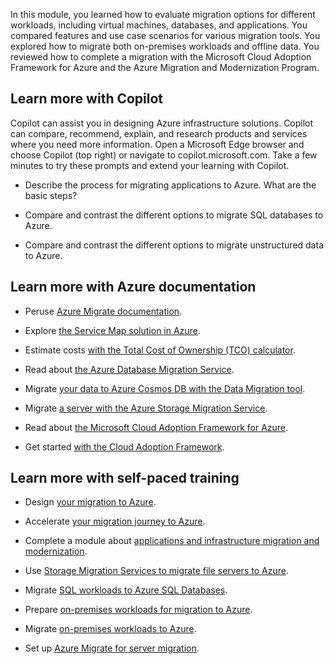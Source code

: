 In this module, you learned how to evaluate migration options for different workloads, including virtual machines, databases, and applications. You compared features and use case scenarios for various migration tools. You explored how to migrate both on-premises workloads and offline data. You reviewed how to complete a migration with the Microsoft Cloud Adoption Framework for Azure and the Azure Migration and Modernization Program.

## Learn more with Copilot

Copilot can assist you in designing Azure infrastructure solutions. Copilot can compare, recommend, explain, and research products and services where you need more information. Open a Microsoft Edge browser and choose Copilot (top right) or navigate to copilot.microsoft.com. Take a few minutes to try these prompts and extend your learning with Copilot. 

-  Describe the process for migrating applications to Azure. What are the basic steps?

- Compare and contrast the different options to migrate SQL databases to Azure. 

-  Compare and contrast the different options to migrate unstructured data to Azure. 



## Learn more with Azure documentation

- Peruse [Azure Migrate documentation](/azure/migrate/migrate-overview?azure-portal=true).

- Explore [the Service Map solution in Azure](/azure/azure-monitor/insights/service-map?azure-portal=true).

- Estimate costs [with the Total Cost of Ownership (TCO) calculator](https://azure.microsoft.com/pricing/tco/calculator?azure-portal=true).

- Read about [the Azure Database Migration Service](/azure/dms/dms-overview?azure-portal=true).

- Migrate [your data to Azure Cosmos DB with the Data Migration tool](/azure/cosmos-db/import-data?azure-portal=true).

- Migrate [a server with the Azure Storage Migration Service](/windows-server/storage/storage-migration-service/migrate-data?azure-portal=true).

- Read about [the Microsoft Cloud Adoption Framework for Azure](/azure/cloud-adoption-framework/overview?azure-portal=true).

- Get started [with the Cloud Adoption Framework](/azure/cloud-adoption-framework/get-started?azure-portal=true).

## Learn more with self-paced training

- Design [your migration to Azure](/training/modules/design-your-migration-to-azure/).

- Accelerate [your migration journey to Azure](/training/modules/accelerate-azure-migration-journey/).

- Complete a module about [applications and infrastructure migration and modernization](/training/modules/app-and-infra-migration-and-modernization/).

- Use [Storage Migration Services to migrate file servers to Azure](/training/modules/implement-hybrid-file-server-infrastructure?azure-portal=true).

- Migrate [SQL workloads to Azure SQL Databases](/training/modules/migrate-sql-workloads-azure-sql-databases/).

- Prepare [on-premises workloads for migration to Azure](/training/modules/prepare-onpremises-workloads-migration-azure/).

- Migrate [on-premises workloads to Azure](/training/modules/migrate-on-premises-workloads-azure/).

- Set up [Azure Migrate for server migration](/training/modules/m365-azure-migrate-set-up/).
